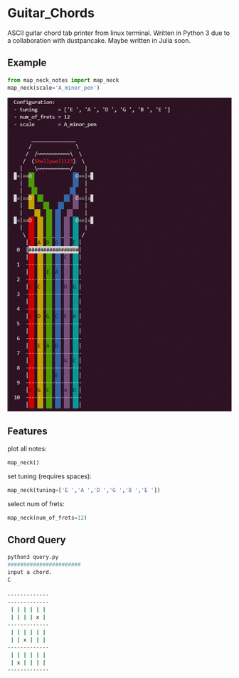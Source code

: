 # Guitar_Chords
ASCII guitar chord tab printer from linux terminal. Written in Python 3 due to a collaboration with dustpancake. Maybe written in Julia soon.

## Example
```py
from map_neck_notes import map_neck
map_neck(scale='A_minor_pen')
```

![](https://github.com/Shellywell123/Guitar_Chords/blob/master/screenshot.png)

## Features
plot all notes:
```py
map_neck()
```

set tuning (requires spaces):
```py
map_neck(tuning=['E ','A ','D ','G ','B ','E '])
```

select num of frets:
```py
map_neck(num_of_frets=12)
```

## Chord Query

```bash
python3 query.py
#######################
input a chord.
C

-------------
-------------
 | | | | | |
 | | | | x |
-------------
 | | | | | |
 | | x | | | 
-------------
 | | | | | | 
 | x | | | | 
-------------

```


